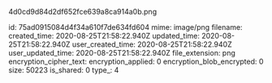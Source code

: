 4d0cd9d84d2df652fce639a8ca914a0b.png

id: 75ad0915084d4f34a610f7de634fd604
mime: image/png
filename: 
created_time: 2020-08-25T21:58:22.940Z
updated_time: 2020-08-25T21:58:22.940Z
user_created_time: 2020-08-25T21:58:22.940Z
user_updated_time: 2020-08-25T21:58:22.940Z
file_extension: png
encryption_cipher_text: 
encryption_applied: 0
encryption_blob_encrypted: 0
size: 50223
is_shared: 0
type_: 4